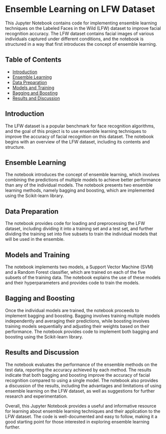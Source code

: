 # Ensemble Learning on LFW Dataset

This Jupyter Notebook contains code for implementing ensemble learning techniques on the Labeled Faces in the Wild (LFW) dataset to improve facial recognition accuracy. The LFW dataset contains facial images of various individuals captured under different conditions, and the notebook is structured in a way that first introduces the concept of ensemble learning.

## Table of Contents

- [Introduction](#introduction)
- [Ensemble Learning](#ensemble-learning)
- [Data Preparation](#data-preparation)
- [Models and Training](#models-and-training)
- [Bagging and Boosting](#bagging-and-boosting)
- [Results and Discussion](#results-and-discussion)

## Introduction

The LFW dataset is a popular benchmark for face recognition algorithms, and the goal of this project is to use ensemble learning techniques to improve the accuracy of facial recognition on this dataset. The notebook begins with an overview of the LFW dataset, including its contents and structure.

## Ensemble Learning

The notebook introduces the concept of ensemble learning, which involves combining the predictions of multiple models to achieve better performance than any of the individual models. The notebook presents two ensemble learning methods, namely bagging and boosting, which are implemented using the Scikit-learn library.

## Data Preparation

The notebook provides code for loading and preprocessing the LFW dataset, including dividing it into a training set and a test set, and further dividing the training set into five subsets to train the individual models that will be used in the ensemble.

## Models and Training

The notebook implements two models, a Support Vector Machine (SVM) and a Random Forest classifier, which are trained on each of the five subsets of the training data. The notebook explains the use of these models and their hyperparameters and provides code to train the models.

## Bagging and Boosting

Once the individual models are trained, the notebook proceeds to implement bagging and boosting. Bagging involves training multiple models independently and averaging their predictions, while boosting involves training models sequentially and adjusting their weights based on their performance. The notebook provides code to implement both bagging and boosting using the Scikit-learn library.

## Results and Discussion

The notebook evaluates the performance of the ensemble methods on the test data, reporting the accuracy achieved by each method. The results indicate that both bagging and boosting improve the accuracy of facial recognition compared to using a single model. The notebook also provides a discussion of the results, including the advantages and limitations of using ensemble learning on the LFW dataset, as well as suggestions for further research and experimentation.

Overall, this Jupyter Notebook provides a useful and informative resource for learning about ensemble learning techniques and their application to the LFW dataset. The code is well-documented and easy to follow, making it a good starting point for those interested in exploring ensemble learning further.
